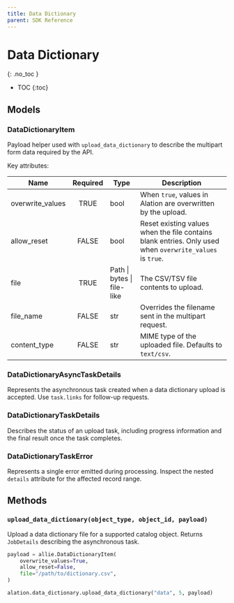 ```yaml
---
title: Data Dictionary
parent: SDK Reference
---
```


# Data Dictionary
{: .no_toc }

* TOC
{:toc}

## Models

### DataDictionaryItem
Payload helper used with `upload_data_dictionary` to describe the multipart form data required by the API.

Key attributes:

| Name | Required | Type | Description |
|------|:--------:|------|-------------|
| overwrite_values | TRUE | bool | When `true`, values in Alation are overwritten by the upload. |
| allow_reset | FALSE | bool | Reset existing values when the file contains blank entries. Only used when `overwrite_values` is `true`. |
| file | TRUE | Path \| bytes \| file-like | The CSV/TSV file contents to upload. |
| file_name | FALSE | str | Overrides the filename sent in the multipart request. |
| content_type | FALSE | str | MIME type of the uploaded file. Defaults to `text/csv`. |

### DataDictionaryAsyncTaskDetails
Represents the asynchronous task created when a data dictionary upload is accepted. Use `task.links` for follow-up requests.

### DataDictionaryTaskDetails
Describes the status of an upload task, including progress information and the final result once the task completes.

### DataDictionaryTaskError
Represents a single error emitted during processing. Inspect the nested `details` attribute for the affected record range.

## Methods

### `upload_data_dictionary(object_type, object_id, payload)`

Upload a data dictionary file for a supported catalog object. Returns `JobDetails` describing the asynchronous task.

```python
payload = allie.DataDictionaryItem(
    overwrite_values=True,
    allow_reset=False,
    file="/path/to/dictionary.csv",
)

alation.data_dictionary.upload_data_dictionary("data", 5, payload)
```